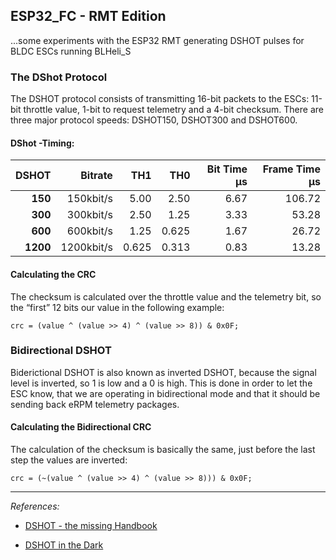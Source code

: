 ## ESP32_FC - RMT Edition

 ...some experiments with the ESP32 RMT generating DSHOT pulses for BLDC ESCs running BLHeli_S

### The DShot Protocol
The DSHOT protocol consists of transmitting 16-bit packets to the ESCs: 11-bit throttle value,  1-bit to request telemetry and a 4-bit checksum. There are three major protocol speeds: DSHOT150, DSHOT300 and DSHOT600.

#### DShot -Timing:

  DSHOT  | Bitrate  |  TH1   |   TH0  | Bit Time µs | Frame Time µs
--------:|---------:|-------:|-------:|------------:|-------------:
**150**  | 150kbit/s|  5.00  |  2.50  |     6.67    |    106.72
**300**  | 300kbit/s|  2.50  |  1.25  |     3.33    |     53.28
**600**  | 600kbit/s|  1.25  |  0.625 |     1.67    |     26.72
**1200** |1200kbit/s|  0.625 |  0.313 |     0.83    |     13.28

#### Calculating the CRC
The checksum is calculated over the throttle value and the telemetry bit, so the “first” 12 bits our value in the following example:

    crc = (value ^ (value >> 4) ^ (value >> 8)) & 0x0F;

### Bidirectional DSHOT
Biderictional DSHOT is also known as inverted DSHOT, because the signal level is inverted, so 1 is low and a 0 is high. This is done in order to let the ESC know, that we are operating in bidirectional mode and that it should be sending back eRPM telemetry packages.

#### Calculating the Bidirectional CRC
The calculation of the checksum is basically the same, just before the last step the values are inverted:

    crc = (~(value ^ (value >> 4) ^ (value >> 8))) & 0x0F;

----

*References:* 
- [DSHOT - the missing Handbook](https://brushlesswhoop.com/dshot-and-bidirectional-dshot/) 

- [DSHOT in the Dark](https://dmrlawson.co.uk/index.php/2017/12/04/dshot-in-the-dark/)
